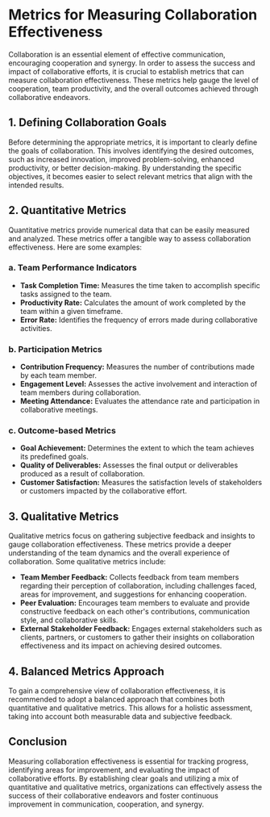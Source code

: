 Metrics for Measuring Collaboration Effectiveness
==========================================================

Collaboration is an essential element of effective communication, encouraging cooperation and synergy. In order to assess the success and impact of collaborative efforts, it is crucial to establish metrics that can measure collaboration effectiveness. These metrics help gauge the level of cooperation, team productivity, and the overall outcomes achieved through collaborative endeavors.

1\. Defining Collaboration Goals
-------------------------------

Before determining the appropriate metrics, it is important to clearly define the goals of collaboration. This involves identifying the desired outcomes, such as increased innovation, improved problem-solving, enhanced productivity, or better decision-making. By understanding the specific objectives, it becomes easier to select relevant metrics that align with the intended results.

2\. Quantitative Metrics
-----------------------

Quantitative metrics provide numerical data that can be easily measured and analyzed. These metrics offer a tangible way to assess collaboration effectiveness. Here are some examples:

### a. Team Performance Indicators

* **Task Completion Time:** Measures the time taken to accomplish specific tasks assigned to the team.
* **Productivity Rate:** Calculates the amount of work completed by the team within a given timeframe.
* **Error Rate:** Identifies the frequency of errors made during collaborative activities.

### b. Participation Metrics

* **Contribution Frequency:** Measures the number of contributions made by each team member.
* **Engagement Level:** Assesses the active involvement and interaction of team members during collaboration.
* **Meeting Attendance:** Evaluates the attendance rate and participation in collaborative meetings.

### c. Outcome-based Metrics

* **Goal Achievement:** Determines the extent to which the team achieves its predefined goals.
* **Quality of Deliverables:** Assesses the final output or deliverables produced as a result of collaboration.
* **Customer Satisfaction:** Measures the satisfaction levels of stakeholders or customers impacted by the collaborative effort.

3\. Qualitative Metrics
----------------------

Qualitative metrics focus on gathering subjective feedback and insights to gauge collaboration effectiveness. These metrics provide a deeper understanding of the team dynamics and the overall experience of collaboration. Some qualitative metrics include:

* **Team Member Feedback:** Collects feedback from team members regarding their perception of collaboration, including challenges faced, areas for improvement, and suggestions for enhancing cooperation.
* **Peer Evaluation:** Encourages team members to evaluate and provide constructive feedback on each other's contributions, communication style, and collaborative skills.
* **External Stakeholder Feedback:** Engages external stakeholders such as clients, partners, or customers to gather their insights on collaboration effectiveness and its impact on achieving desired outcomes.

4\. Balanced Metrics Approach
----------------------------

To gain a comprehensive view of collaboration effectiveness, it is recommended to adopt a balanced approach that combines both quantitative and qualitative metrics. This allows for a holistic assessment, taking into account both measurable data and subjective feedback.

Conclusion
----------

Measuring collaboration effectiveness is essential for tracking progress, identifying areas for improvement, and evaluating the impact of collaborative efforts. By establishing clear goals and utilizing a mix of quantitative and qualitative metrics, organizations can effectively assess the success of their collaborative endeavors and foster continuous improvement in communication, cooperation, and synergy.
